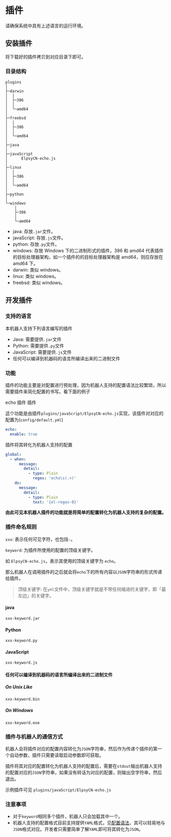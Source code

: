 # 插件

请确保系统中具有上述语言的运行环境。

## 安装插件

将下载好的插件拷贝到对应目录下即可。

### 目录结构

```
plugins
│
├─darwin
│  │
│  ├─386
│  │
│  └─amd64
│
├─freebsd
│  │
│  ├─386
│  │
│  └─amd64
│
├─java
│
├─javaScript
│      ElpsyCN-echo.js
│
├─linux
│  │
│  ├─386
│  │
│  └─amd64
│
├─python
│
└─windows
    │
    ├─386
    │
    └─amd64
```

+ java: 存放`.jar`文件。
+ javaScript: 存放`.js`文件。
+ python: 存放`.py`文件。
+ windows: 存放 Windows 下的二进制形式的插件，386 和 amd64 代表插件的目标处理器架构，如一个插件的的目标处理器架构是 amd64，则应存放在 amd64 下。
+ darwin: 类似 windows。
+ linux: 类似 windows。
+ freebsd: 类似 windows。

## 开发插件

### 支持的语言

本机器人支持下列语言编写的插件
+ Java: 需要提供`.jar`文件
+ Python: 需要提供`.py`文件
+ JavaScript: 需要提供`.js`文件
+ 任何可以编译到机器码的语言所编译出来的二进制文件

### 功能

插件的功能主要是对配置进行预处理，因为机器人支持的配置语法比较繁琐，所以需要插件来简化配置的书写。看下面的例子

<chat-panel title="聊天记录（群聊或好友聊天）">
  <chat-message nickname="ADD-SP" avatar="https://s1.ax1x.com/2020/06/03/td4S76.jpg">echo 插件</chat-message>
  <chat-message nickname="Bot" avatar="https://s1.ax1x.com/2020/06/03/tdho7V.jpg">插件</chat-message>
</chat-panel>

这个功能是由插件`plugins/javaScript/ElpsyCN-echo.js`实现，该插件对对应的配置为(`config/default.yml`)

```yml
echo:
  enable: true
```

插件将其转化为机器人支持的配置

```yml
global:
  - when:
      message:
        detail:
          - type: Plain
            regex: 'echo\s(.+)'
    do:
      message:
        detail:
          - type: Plain
            text: '{el-regex-0}'
```

**由此可见本机器人插件的功能就是将简单的配置转化为机器人支持的复杂的配置。**

### 插件命名规则

`xxx`: 表示任何可见字符，也包括`-`。

`keyword`: 为插件所使用的配置的顶级关键字。

如 `ElpsyCN-echo.js`，表示其使用的顶级关键字为 `echo`。

那么机器人在调用插件的之后就会将`echo`下的所有内容以`JSON`字符串的形式传递给插件。

> 顶级关键字: 在`yml`文件中，顶级关键字就是不带任何缩进的关键字，即「最左边」的关键字。

#### java

`xxx-keyword.jar`

#### Python

`xxx-keyword.py`

#### JavaScript

`xxx-keyword.js`

#### 任何可以编译到机器码的语言所编译出来的二进制文件

##### On Unix Like

`xxx-keyword.bin`

##### On Windows

`xxx-keyword.exe`

### 插件与机器人的通信方式

机器人会将插件对应的配置内容转化为`JSON`字符串，然后作为传递个插件的第一个自动参数，插件只需要读取启动参数即可获取。

插件将其对应的配置转化为机器人支持的配置后，需要在`stdout`输出机器人支持的配置对应的`JSON`字符串，如果没有转话为对应的配置，则输出空字符串，然后退出。

示例插件可见 `plugins/javaScript/ElpsyCN-echo.js`

### 注意事项

+ 对于`keyword`相同多个插件，机器人只会加载其中一个。
+ 机器人支持的配置格式目前支持提供`YAML`格式，见[配置语法](config-syntax.md)，其可以轻易地与`JSON`格式对应。开发者只需要简单了解`YAML`即可将其转化为`JSON`。